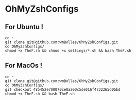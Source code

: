 # OhMyZshConfigs
## For Ubuntu !

```
cd ~
git clone git@github.com:wmBolles/OhMyZshConfigs.git
cd OhMyZshConfigs/
chmod +x TheF.sh && chmod +x settings/*.sh && bash TheF.sh
```

## For MacOs !
```
cd ~
git clone git@github.com:wmBolles/OhMyZshConfigs.git
cd OhMyZshConfigs/
git checkout 485452e708070ce8aa00c5de016f4732265d05bd
chmod +x TheF.sh && bash TheF.sh
```
